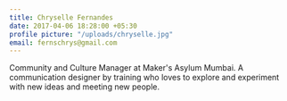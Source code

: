 ```yaml
---
title: Chryselle Fernandes
date: 2017-04-06 18:28:00 +05:30
profile picture: "/uploads/chryselle.jpg"
email: fernschrys@gmail.com
---
```


Community and Culture Manager at Maker's Asylum Mumbai. A communication designer by training who loves to explore and experiment with new ideas and meeting new people. 